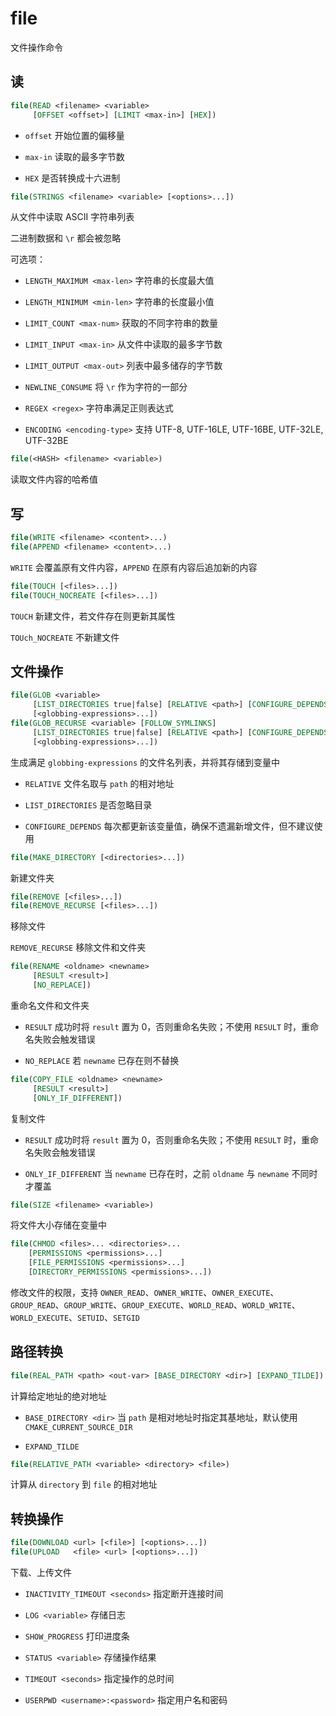 # file

文件操作命令

## 读

```cmake
file(READ <filename> <variable>
     [OFFSET <offset>] [LIMIT <max-in>] [HEX])
```

- `offset` 开始位置的偏移量

- `max-in` 读取的最多字节数

- `HEX` 是否转换成十六进制

```cmake
file(STRINGS <filename> <variable> [<options>...])
```

从文件中读取 ASCII 字符串列表

二进制数据和 `\r` 都会被忽略

可选项：

- `LENGTH_MAXIMUM <max-len>` 字符串的长度最大值

- `LENGTH_MINIMUM <min-len>` 字符串的长度最小值

- `LIMIT_COUNT <max-num>` 获取的不同字符串的数量

- `LIMIT_INPUT <max-in>` 从文件中读取的最多字节数

- `LIMIT_OUTPUT <max-out>` 列表中最多储存的字节数

- `NEWLINE_CONSUME` 将 `\r` 作为字符的一部分

- `REGEX <regex>` 字符串满足正则表达式

- `ENCODING <encoding-type>` 支持 UTF-8, UTF-16LE, UTF-16BE, UTF-32LE, UTF-32BE

```cmake
file(<HASH> <filename> <variable>)
```

读取文件内容的哈希值

## 写

```cmake
file(WRITE <filename> <content>...)
file(APPEND <filename> <content>...)
```

`WRITE` 会覆盖原有文件内容，`APPEND` 在原有内容后追加新的内容

```cmake
file(TOUCH [<files>...])
file(TOUCH_NOCREATE [<files>...])
```

`TOUCH` 新建文件，若文件存在则更新其属性

`TOUch_NOCREATE` 不新建文件

## 文件操作

```cmake
file(GLOB <variable>
     [LIST_DIRECTORIES true|false] [RELATIVE <path>] [CONFIGURE_DEPENDS]
     [<globbing-expressions>...])
file(GLOB_RECURSE <variable> [FOLLOW_SYMLINKS]
     [LIST_DIRECTORIES true|false] [RELATIVE <path>] [CONFIGURE_DEPENDS]
     [<globbing-expressions>...])
```

生成满足 `globbing-expressions` 的文件名列表，并将其存储到变量中

- `RELATIVE` 文件名取与 `path` 的相对地址

- `LIST_DIRECTORIES` 是否忽略目录

- `CONFIGURE_DEPENDS` 每次都更新该变量值，确保不遗漏新增文件，但不建议使用

```cmake
file(MAKE_DIRECTORY [<directories>...])
```

新建文件夹

```cmake
file(REMOVE [<files>...])
file(REMOVE_RECURSE [<files>...])
```

移除文件

`REMOVE_RECURSE` 移除文件和文件夹

```cmake
file(RENAME <oldname> <newname>
     [RESULT <result>]
     [NO_REPLACE])
```

重命名文件和文件夹

- `RESULT` 成功时将 `result` 置为 0，否则重命名失败；不使用 `RESULT` 时，重命名失败会触发错误

- `NO_REPLACE` 若 `newname` 已存在则不替换

```cmake
file(COPY_FILE <oldname> <newname>
     [RESULT <result>]
     [ONLY_IF_DIFFERENT])
```

复制文件

- `RESULT` 成功时将 `result` 置为 0，否则重命名失败；不使用 `RESULT` 时，重命名失败会触发错误

- `ONLY_IF_DIFFERENT` 当 `newname` 已存在时，之前 `oldname` 与 `newname` 不同时才覆盖

```cmake
file(SIZE <filename> <variable>)
```

将文件大小存储在变量中

```cmake
file(CHMOD <files>... <directories>...
    [PERMISSIONS <permissions>...]
    [FILE_PERMISSIONS <permissions>...]
    [DIRECTORY_PERMISSIONS <permissions>...])
```

修改文件的权限，支持 `OWNER_READ`、`OWNER_WRITE`、`OWNER_EXECUTE`、`GROUP_READ`、`GROUP_WRITE`、`GROUP_EXECUTE`、`WORLD_READ`、`WORLD_WRITE`、`WORLD_EXECUTE`、`SETUID`、`SETGID`

## 路径转换

```cmake
file(REAL_PATH <path> <out-var> [BASE_DIRECTORY <dir>] [EXPAND_TILDE])
```

计算给定地址的绝对地址

- `BASE_DIRECTORY <dir>` 当 `path` 是相对地址时指定其基地址，默认使用 `CMAKE_CURRENT_SOURCE_DIR`

- `EXPAND_TILDE`

```cmake
file(RELATIVE_PATH <variable> <directory> <file>)
```

计算从 `directory` 到 `file` 的相对地址

## 转换操作

```cmake
file(DOWNLOAD <url> [<file>] [<options>...])
file(UPLOAD   <file> <url> [<options>...])
```

下载、上传文件

- `INACTIVITY_TIMEOUT <seconds>` 指定断开连接时间

- `LOG <variable>` 存储日志

- `SHOW_PROGRESS` 打印进度条

- `STATUS <variable>` 存储操作结果

- `TIMEOUT <seconds>` 指定操作的总时间

- `USERPWD <username>:<password>` 指定用户名和密码